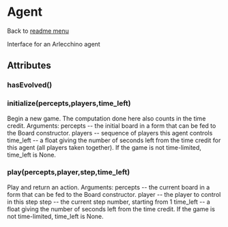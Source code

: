 # Agent
Back to [readme menu](../readme.md)

Interface for an Arlecchino agent
## Attributes
### hasEvolved()
### initialize(percepts,players,time_left)
Begin a new game.
        The computation done here also counts in the time credit.
        Arguments:
        percepts -- the initial board in a form that can be fed to the Board
            constructor.
        players -- sequence of players this agent controls
        time_left -- a float giving the number of seconds left from the time
            credit for this agent (all players taken together). If the game is
            not time-limited, time_left is None.
        
### play(percepts,player,step,time_left)
Play and return an action.
        Arguments:
        percepts -- the current board in a form that can be fed to the Board
            constructor.
        player -- the player to control in this step
        step -- the current step number, starting from 1
        time_left -- a float giving the number of seconds left from the time
            credit. If the game is not time-limited, time_left is None.
        
